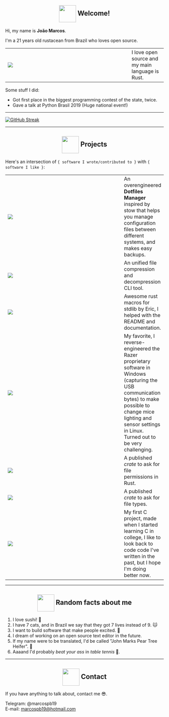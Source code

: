 <!--
  Images links:
    Godot Glasses:     https://i.imgur.com/i4aFkdF.png (now unused)
    Godot Thinking:    https://i.imgur.com/ekBkvJA.png
    Godot Thumbs Up:   https://i.imgur.com/drB0jSb.png
    Godot Sunglasses:  https://i.imgur.com/Y65KVTs.png
    Godot Wink:        https://i.imgur.com/myYgqBu.png
-->

<!-- Welcome -->
<h2 align="center"><img align="center" src="https://i.imgur.com/drB0jSb.png" height="54px" />  Welcome!</h2>

Hi, my name is **João Marcos**.

I'm a 21 years old rustacean from Brazil who loves open source.

<table>
  <td width=378px>
    <img src="https://github-readme-stats-marcospb19.vercel.app/api/top-langs/?username=marcospb19&layout=compact&theme=dark&hide=javascript,html,asp" />
  </td>
  <td>
    I love open source and my main language is Rust.
  </td>
</table>

Some stuff I did:
- Got first place in the biggest programming contest of the state, twice.
- Gave a talk at Python Brasil 2019 (Huge national event!)

---

[![GitHub Streak](https://github-readme-streak-stats.herokuapp.com/?user=marcospb19&theme=dark)](https://git.io/streak-stats)

---

<!-- Projects -->

<h2 align="center"><img align="center" src="https://i.imgur.com/ekBkvJA.png" height="54px" />  Projects</h2>

Here's an intersection of `{ software I wrote/contributed to }` with `{ software I like }`:

<table>
  <tr>
    <td width=430px><a href="https://github.com/marcospb19/dotao"><img align="center" src="https://github-readme-stats-seven-weld.vercel.app/api/pin/?username=marcospb19&repo=dotao&theme=dark"  /></a></td>
    <td>
      An overengineered <b>Dotfiles Manager</b> inspired by stow that helps you manage configuration files between different systems, and makes easy backups.
    </td>
  </tr>

  <tr>
    <td><a href="https://github.com/ouch-org/ouch"><img src="https://github-readme-stats-marcospb19.vercel.app/api/pin/?username=ouch-org&repo=ouch&theme=dark" /></a></td>
    <td>
       An unified file compression and decompression CLI tool.
    </td>
  </tr>

  <tr>
    <td><a href="https://github.com/grayjack/sugars"><img src="https://github-readme-stats-marcospb19.vercel.app/api/pin/?username=grayjack&repo=sugars&theme=dark" /></a></td>
    <td>
      Awesome rust macros for stdlib by Eric, I helped with the README and documentation.
    </td>
  </tr>

  <tr>
    <td><a href="https://github.com/marcospb19/dawctl"><img src="https://github-readme-stats-marcospb19.vercel.app/api/pin/?username=marcospb19&repo=dawctl&theme=dark" /></a></td>
    <td>
        My favorite, I reverse-engineered the Razer proprietary software in Windows (capturing the USB communication bytes) to make possible to change mice lighting and sensor settings in Linux. Turned out to be very challenging.
    </td>
  </tr>


  <tr>
    <td><a href="https://github.com/marcospb19/permissions"><img src="https://github-readme-stats-marcospb19.vercel.app/api/pin/?username=marcospb19&repo=permissions&theme=dark" /></a></td>
    <td>
       A published <i>crate</i> to ask for file permissions in Rust.
    </td>
  </tr>

  <tr>
    <td><a href="https://github.com/marcospb19/file_type_enum"><img src="https://github-readme-stats-marcospb19.vercel.app/api/pin/?username=marcospb19&repo=file_type_enum&theme=dark" /></a></td>
    <td>
      A published <i>crate</i> to ask for file types.
    </td>
  </tr>

  <tr>
    <td><a href="https://github.com/marcospb19/loadingnewyear"><img src="https://github-readme-stats-marcospb19.vercel.app/api/pin/?username=marcospb19&repo=loadingnewyear&theme=dark" /></a></td>
    <td>
      My first C project, made when I started learning C in college, I like to look back to code code I've written in the past, but I hope I'm doing better now.
    </td>
  </tr>
</table>

---

<!-- Random facts about me -->
<h2 align="center"><img align="center" src="https://i.imgur.com/Y65KVTs.png" height="54px" />  Random facts about me</h2>

1. I love sushi! 🍣
2. I have 7 cats, and in Brazil we say that they got 7 lives instead of 9. 🐱
3. I want to build software that make people excited. 🙂
4. I dream of working on an open source text editor in the future.
5. If my name were to be translated, I'd be called "John Marks Pear Tree Heifer". 🧐
6. Aaaand I'd probably _beat your ass_ in _table tennis_ 🏓.

---
<!-- Contact -->
<h2 align="center"><img align="center" src="https://i.imgur.com/myYgqBu.png" height="54px" />  Contact</h2>

If you have anything to talk about, contact me 😎.

Telegram: @marcospb19 \
E-mail: marcospb19@hotmail.com
